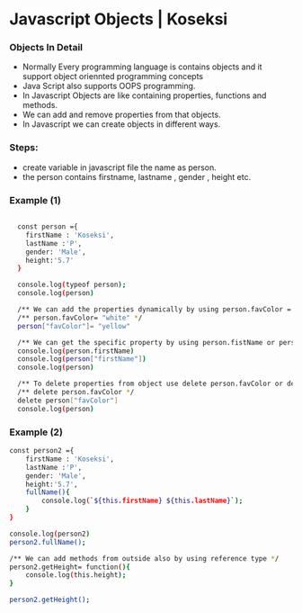 # Javascript Objects | Koseksi 

### Objects In Detail
- Normally Every programming language is contains objects and it support object oriennted programming concepts 
- Java Script also supports OOPS programming.
- In Javascript Objects are like containing properties, functions and methods.
- We can add and remove properties from that objects.
- In Javascript we can create objects in different ways.

### Steps:
- create variable in javascript file the name as person.
- the person contains firstname, lastname , gender , height etc.

### Example (1)

```bash

  const person ={
    firstName : 'Koseksi',
    lastName :'P',
    gender: 'Male',
    height:'5.7'
  }

  console.log(typeof person);
  console.log(person)

  /** We can add the properties dynamically by using person.favColor ='white'  or person["favColor"] ='white' */
  /** person.favColor= "white" */
  person["favColor"]= "yellow" 

  /** We can get the specific property by using person.fistName or person["fistName"]  */
  console.log(person.firstName) 
  console.log(person["firstName"]) 
  console.log(person)

  /** To delete properties from object use delete person.favColor or delete person["favColor"] */
  /** delete person.favColor */
  delete person["favColor"]
  console.log(person)

```


### Example (2)

```bash
const person2 ={
    firstName : 'Koseksi',
    lastName :'P',
    gender: 'Male',
    height:'5.7',
    fullName(){
        console.log(`${this.firstName} ${this.lastName}`);
    }
}

console.log(person2)
person2.fullName();

/** We can add methods from outside also by using reference type */
person2.getHeight= function(){
    console.log(this.height);
}

person2.getHeight();

```